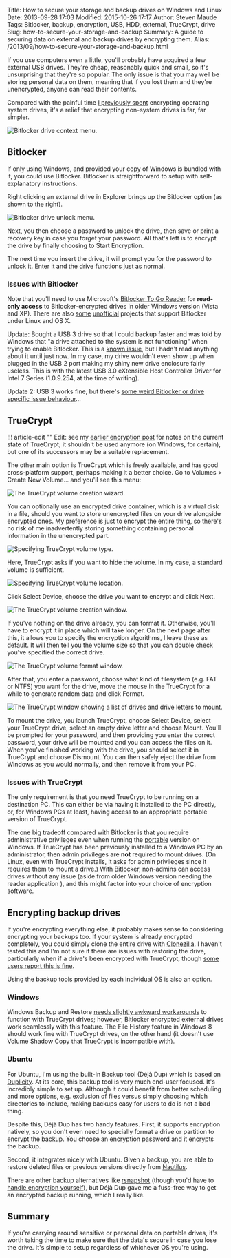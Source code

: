 Title: How to secure your storage and backup drives on Windows and Linux
Date: 2013-09-28 17:03
Modified: 2015-10-26 17:17
Author: Steven Maude
Tags: Bitlocker, backup, encryption, USB, HDD, external, TrueCrypt, drive
Slug: how-to-secure-your-storage-and-backup
Summary: A guide to securing data on external and backup drives by encrypting them.
Alias: /2013/09/how-to-secure-your-storage-and-backup.html

If you use computers even a little, you'll probably have acquired a few
external USB drives. They're cheap, reasonably quick and small, so it's
unsurprising that they're so popular. The only issue is that you may
well be storing personal data on them, meaning that if you lost them and
they're unencrypted, anyone can read their contents.

Compared with the painful time [I previously
spent]({filename}../2013/a-beginners-guide-to-os-encryption-dual.md)
encrypting operating system drives, it's a relief that encrypting
non-system drives is far, far simpler.

<img class="article-image" src="{static}/images/2013/Bitlocker_context_menu.png" alt="Bitlocker drive context menu.">

## Bitlocker

If only using Windows, and provided your copy of Windows is bundled with
it, you could use Bitlocker. Bitlocker is straightforward to setup with
self-explanatory instructions.

Right clicking an external drive in Explorer brings up the Bitlocker
option (as shown to the right).

<img class="article-image" src="{static}/images/2013/Bitlocker_unlock_menu.png" alt="Bitlocker drive unlock menu.">

Next, you then choose a password to unlock the drive, then save or print
a recovery key in case you forget your password. All that's left is to
encrypt the drive by finally choosing to Start Encryption.

The next time you insert the drive, it will prompt you for the password
to unlock it. Enter it and the drive functions just as normal.

### Issues with Bitlocker

Note that you'll need to use Microsoft's [Bitlocker To Go
Reader](http://windows.microsoft.com/en-us/windows7/what-is-the-bitlocker-to-go-reader)
for **read-only access** to Bitlocker-encrypted drives in older Windows
version (Vista and XP). There are also
[some](https://code.google.com/p/libbde/)
[unofficial](http://www.hsc.fr/ressources/outils/dislocker/) projects
that support Bitlocker under Linux and OS X.

Update: Bought a USB 3 drive so that I could backup faster and was told
by Windows that "a drive attached to the system is not functioning" when
trying to enable Bitlocker. This is a [known
issue](http://support.microsoft.com/kb/2704232), but I hadn't read
anything about it until just now. In my case, my drive wouldn't even
show up when plugged in the USB 2 port making my shiny new drive
enclosure fairly useless. This is with the latest USB 3.0 eXtensible
Host Controller Driver for Intel 7 Series (1.0.9.254, at the time of
writing).

Update 2: USB 3 works fine, but there's [some weird Bitlocker or drive
specific issue
behaviour]({filename}../2013/odd-behaviour-of-bitlocker-or-maybe-my.md)…

## TrueCrypt

!!! article-edit ""
    Edit: see my [earlier encryption
    post]({filename}../2013/a-beginners-guide-to-os-encryption-dual.md#fn:2)
    for notes on the current state of TrueCrypt; it shouldn't be used
    anymore (on Windows, for certain), but one of its successors may be a
    suitable replacement.

The other main option is TrueCrypt which is
freely available, and has good cross-platform support, perhaps making it
a better choice. Go to Volumes > Create New Volume… and you'll see
this menu:

<img class="article-image" src="{static}/images/2013/TrueCrypt_menu.png" alt="The TrueCrypt volume creation wizard.">

You can optionally use an encrypted drive container, which is a virtual
disk in a file, should you want to store unencrypted files on your drive
alongside encrypted ones. My preference is just to encrypt the entire
thing, so there's no risk of me inadvertently storing something
containing personal information in the unencrypted part.

<img class="article-image" src="{static}/images/2013/TrueCrypt_volume_type.png" alt="Specifying TrueCrypt volume type.">

Here, TrueCrypt asks if you want to hide the volume. In my case, a
standard volume is sufficient.

<img class="article-image" src="{static}/images/2013/TrueCrypt_volume_location.png" alt="Specifying TrueCrypt volume location.">

Click Select Device, choose the drive you want to encrypt and click
Next.

<img class="article-image" src="{static}/images/2013/TrueCrypt_encryption_options.png" alt="The TrueCrypt volume creation window.">

If you've nothing on the drive already, you can format it. Otherwise,
you'll have to encrypt it in place which will take longer. On the next
page after this, it allows you to specify the encryption algorithms, I
leave these as default. It will then tell you the volume size so that
you can double check you've specified the correct drive.

<img class="article-image" src="{static}/images/2013/TrueCrypt_format_options.png" alt="The TrueCrypt volume format window.">

After that, you enter a password, choose what kind of filesystem (e.g.
FAT or NTFS) you want for the drive, move the mouse in the TrueCrypt for
a while to generate random data and click Format.

<img class="article-image" src="{static}/images/2013/TrueCrypt_drive_menu.png" alt="The TrueCrypt window showing a list of drives and drive letters to mount.">

To mount the drive, you launch TrueCrypt, choose Select Device, select
your TrueCrypt drive, select an empty drive letter and choose Mount.
You'll be prompted for your password, and then providing you enter the
correct password, your drive will be mounted and you can access the
files on it. When you've finished working with the drive, you should
select it in TrueCrypt and choose Dismount. You can then safely eject
the drive from Windows as you would normally, and then remove it from
your PC.

### Issues with TrueCrypt

The only requirement is that you need TrueCrypt to be running on a
destination PC. This can either be via having it installed to the PC
directly, or, for Windows PCs at least, having access to an appropriate
portable version of TrueCrypt.

The one big tradeoff compared with Bitlocker is that you require
administrative privileges even when running the
[portable](https://en.wikipedia.org/wiki/Portable_application) version
on Windows. If TrueCrypt has been previously installed to a Windows PC
by an administrator, then admin privileges are **not** required to mount
drives. (On Linux, even with TrueCrypt installs, it asks for admin
privileges since it requires them to mount a drive.) With Bitlocker,
non-admins can access drives without any issue (aside from older Windows
version needing the reader application ), and this might factor into
your choice of encryption software.

## Encrypting backup drives

If you're encrypting everything else, it probably makes sense to
considering encrypting your backups too. If your system is already
encrypted completely, you could simply clone the entire drive with
[Clonezilla](http://clonezilla.org/). I haven't tested this and I'm not
sure if there are issues with restoring the drive, particularly when if
a drive's been encrypted with TrueCrypt, though [some users report this
is fine](http://superuser.com/questions/312166/how-to-properly-image-a-truecrypt-system-partition).

Using the backup tools provided by each individual OS is also an
option.

### Windows

Windows Backup and Restore [needs slightly awkward
workarounds](http://superuser.com/questions/126111/how-can-you-use-windows-backup-with-a-truecrypt-encrypted-backup-destination)
to function with TrueCrypt drives; however, Bitlocker encrypted external
drives work seamlessly with this feature. The File History feature in
Windows 8 should work fine with TrueCrypt drives, on the other hand (it
doesn't use Volume Shadow Copy that TrueCrypt is incompatible with).

### Ubuntu

For Ubuntu, I'm using the built-in Backup tool (Déjà Dup) which is based
on [Duplicity](http://duplicity.nongnu.org/). At its core, this backup
tool is very much end-user focused. It's incredibly simple to set up.
Although it could benefit from better scheduling and more options, e.g.
exclusion of files versus simply choosing which directories to include,
making backups easy for users to do is not a bad thing.

Despite this, Déjà Dup has two handy features. First, it supports
encryption natively, so you don't even need to specially format a drive
or partition to encrypt the backup. You choose an encryption password
and it encrypts the backup.

Second, it integrates nicely with Ubuntu. Given a backup, you are able
to restore deleted files or previous versions directly from
[Nautilus](https://en.wikipedia.org/wiki/Nautilus_%28file_manager%29).

There are other backup alternatives like
[rsnapshot](http://www.rsnapshot.org/) (though you'd have to [handle
encryption
yourself](http://pig-monkey.com/2012/09/24/cryptshot-automated-encrypted-backups-rsnapshot/)),
but Déjà Dup gave me a fuss-free way to get an encrypted backup running,
which I really like.

## Summary

If you're carrying around sensitive or personal data on portable drives,
it's worth taking the time to make sure that the data's secure in case
you lose the drive. It's simple to setup regardless of whichever OS
you're using.
